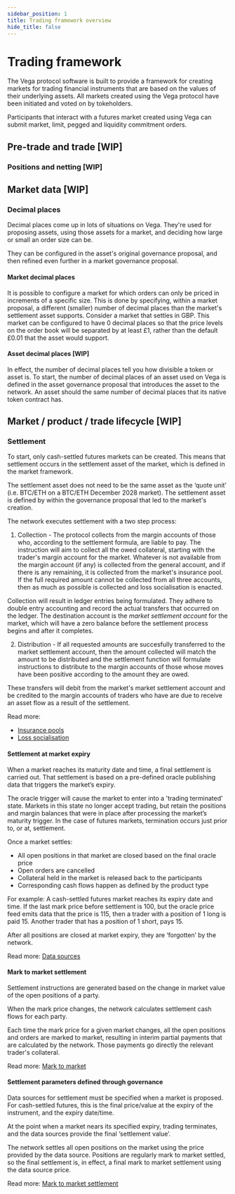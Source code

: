 ```yaml
---
sidebar_position: 1
title: Trading framework overview
hide_title: false
---
```


# Trading framework
The Vega protocol software is built to provide a framework for creating markets for trading financial instruments that are based on the values of their underlying assets. All markets created using the Vega protocol have been initiated and voted on by tokeholders.

Participants that interact with a futures market created using Vega can submit market, limit, pegged and liquidity commitment orders. 

## Pre-trade and trade [WIP]

### Positions and netting [WIP]

## Market data [WIP]

### Decimal places
Decimal places come up in lots of situations on Vega. They're used for proposing assets, using those assets for a market, and deciding how large or small an order size can be.

They can be configured in the asset's original governance proposal, and then refined even further in a market governance proposal.

#### Market decimal places
It is possible to configure a market for which orders can only be priced in increments of a specific size. This is done by specifying, within a market proposal, a different (smaller) number of decimal places than the market's settlement asset supports. Consider a market that settles in GBP. This market can be configured to have 0 decimal places so that the price levels on the order book will be separated by at least £1, rather than the default £0.01 that the asset would support.

#### Asset decimal places [WIP]
In effect, the number of decimal places tell you how divisible a token or asset is. To start, the number of decimal places of an asset used on Vega is defined in the asset governance proposal that introduces the asset to the network. An asset should the same number of decimal places that its native token contract has.

<!-- When an asset is chosen to be a market's settlement asset, it can have its decimal places limited further for that market specifically. (Why? Can it? Settlement decimals field actually takes from the data source so what's going on here?) -->

## Market / product / trade lifecycle [WIP]

### Settlement
To start, only cash-settled futures markets can be created. This means that settlement occurs in the settlement asset of the market, which is defined in the market framework. 

The settlement asset does not need to be the same asset as the ‘quote unit’ (i.e. BTC/ETH on a BTC/ETH December 2028 market). The settlement asset is defined by within the governance proposal that led to the market's creation. 

The network executes settlement with a two step process:

1. Collection -  The protocol collects from the margin accounts of those who, according to the settlement formula, are liable to pay. The instruction will aim to collect all the owed collateral, starting with the trader's margin account for the market. Whatever is not available from the margin account (if any) is collected from the general account, and if there is any remaining, it is collected from the market's insurance pool. If the full required amount cannot be collected from all three accounts, then as much as possible is collected and loss socialisation is enacted.
 
Collection will result in ledger entries being formulated. They adhere to double entry accounting and record the actual transfers that occurred on the ledger. The destination account is the *market settlement account* for the market, which will have a zero balance before the settlement process begins and after it completes.
 
2. Distribution -  If all requested amounts are succesfully transferred to the market settlement account, then the amount collected will match the amount to be distributed and the settlement function will formulate instructions to distribute to the margin accounts of those whose moves have been positive according to the amount they are owed. 
 
These transfers will debit from the market's market settlement account and be credited to the margin accounts of traders who have are due to receive an asset flow as a result of the settlement.

Read more: 
* [Insurance pools](#insurance-pools)
* [Loss socialisation](#loss-socialisation)
 
#### Settlement at market expiry
When a market reaches its maturity date and time, a final settlement is carried out. That settlement is based on a pre-defined oracle publishing data that triggers the market’s expiry.

The oracle trigger will cause the market to enter into a 'trading terminated' state. Markets in this state no longer accept trading, but retain the positions and margin balances that were in place after processing the market’s maturity trigger. In the case of futures markets, termination occurs just prior to, or at, settlement.

Once a market settles:
* All open positions in that market are closed based on the final oracle price
* Open orders are cancelled
* Collateral held in the market is released back to the participants
* Corresponding cash flows happen as defined by the product type

For example: A cash-settled futures market reaches its expiry date and time. If the last mark price before settlement is 100, but the oracle price feed emits data that the price is 115, then a trader with a position of 1 long is paid 15. Another trader that has a position of 1 short, pays 15.

After all positions are closed at market expiry, they are ‘forgotten’ by the network.

Read more: [Data sources](#data-sources)

#### Mark to market settlement
Settlement instructions are generated based on the change in market value of the open positions of a party.

When the mark price changes, the network calculates settlement cash flows for each party.

Each time the mark price for a given market changes, all the open positions and orders are marked to market, resulting in interim partial payments that are calculated by the network. Those payments go directly the relevant trader's collateral. 

Read more: [Mark to market](#mark-to-market)

#### Settlement parameters defined through governance
Data sources for settlement must be specified when a market is proposed. For cash-settled futures, this is the final price/value at the expiry of the instrument, and the expiry date/time.

At the point when a market nears its specified expiry, trading terminates, and the data sources provide the final ‘settlement value’.

The network settles all open positions on the market using the price provided by the data source. Positions are regularly mark to market settled, so the final settlement is, in effect, a final mark to market settlement using the data source price.

Read more: [Mark to market settlement](#mark-to-market-settlement)